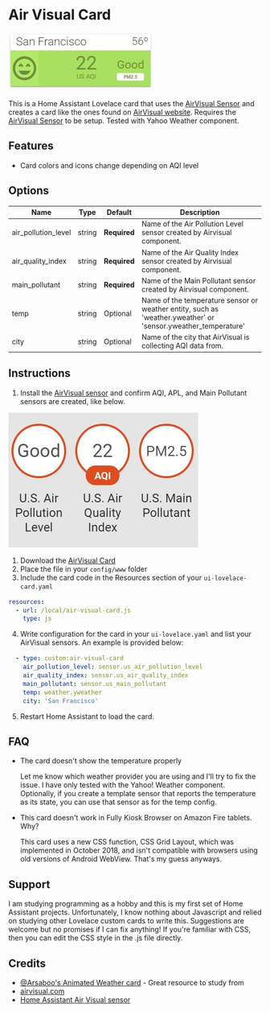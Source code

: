 # Air Visual Card

![example](images/example.JPG)

This is a Home Assistant Lovelace card that uses the [AirVisual Sensor](https://www.home-assistant.io/components/sensor.airvisual/) and creates a card like the ones found on [AirVisual website](https://www.airvisual.com). Requires the [AirVisual Sensor](https://www.home-assistant.io/components/sensor.airvisual/) to be setup. Tested with Yahoo Weather component.

## Features
  - Card colors and icons change depending on AQI level
  
  
## Options

| Name | Type | Default | Description
| ---- | ---- | ------- | -----------
| air_pollution_level | string | **Required** | Name of the Air Pollution Level sensor created by Airvisual component.
| air_quality_index | string | **Required** | Name of the Air Quality Index sensor created by Airvisual component.
| main_pollutant | string | **Required** | Name of the Main Pollutant sensor created by Airvisual component.
| temp | string | Optional| Name of the temperature sensor or weather entity, such as 'weather.yweather' or 'sensor.yweather_temperature'
| city | string | Optional | Name of the city that AirVisual is collecting AQI data from.


## Instructions
1. Install the [AirVisual sensor](https://www.home-assistant.io/components/sensor.airvisual/) and confirm AQI, APL, and Main Pollutant sensors are created, like below.

![sensors](images/airvisual_sensors.JPG)

1. Download the [AirVisual Card](https://raw.githubusercontent.com/dnguyen800/Air-Visual-Card/master/air-visual-card.js)
2. Place the file in your `config/www` folder
3. Include the card code in the Resources section of your `ui-lovelace-card.yaml`
```yaml
resources:
  - url: /local/air-visual-card.js
    type: js
```
4. Write configuration for the card in your `ui-lovelace.yaml` and list your AirVisual sensors. An example is provided below:

```yaml
  - type: custom:air-visual-card
    air_pollution_level: sensor.us_air_pollution_level
    air_quality_index: sensor.us_air_quality_index
    main_pollutant: sensor.us_main_pollutant
    temp: weather.yweather
    city: 'San Francisco'
```
5. Restart Home Assistant to load the card.

## FAQ
 - The card doesn't show the temperature properly
  
   Let me know which weather provider you are using and I'll try to fix the issue. I have only tested with the Yahoo! Weather component. Optionally, if you create a template sensor that reports the temperature as its state, you can use that sensor as for the temp config.
 
 - This card doesn't work in Fully Kiosk Browser on Amazon Fire tablets. Why?

   This card uses a new CSS function, CSS Grid Layout, which was implemented in October 2018, and isn't compatible with browsers using old versions of Android WebView. That's my guess anyways.

 
## Support
I am studying programming as a hobby and this is my first set of Home Assistant projects. Unfortunately, I know nothing about Javascript and relied on studying other Lovelace custom cards to write this. Suggestions are welcome but no promises if I can fix anything! If you're familiar with CSS, then you can edit the CSS style in the .js file directly.

## Credits
  - [@Arsaboo's Animated Weather card](https://github.com/arsaboo/homeassistant-config/blob/master/www/custom_ui/weather-card.js) - Great resource to study from
  - [airvisual.com](https://www.airvisual.com/)
  - [Home Assistant Air Visual sensor](https://www.home-assistant.io/components/sensor.airvisual/)

